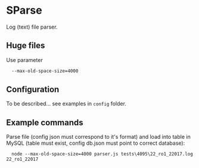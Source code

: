 SParse
======

Log (text) file parser.

Huge files
----------

Use parameter
```sh  
  --max-old-space-size=4000 
```

Configuration
-------------

To be described... see examples in `config` folder.
  
Example commands
----------------

Parse file (config json must correspond to it's format) and load into table in MySQL (table must exist, config db.json must point to correct database):

```
  node --max-old-space-size=4000 parser.js tests\4095\22_ro1_22017.log 22_ro1_22017
```
